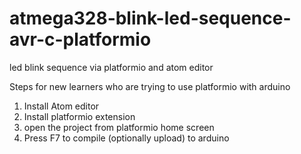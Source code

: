 # atmega328-blink-led-sequence-avr-c-platformio
led blink sequence via platformio and atom editor

Steps for new learners who are trying to use platformio with arduino
1. Install Atom editor
2. Install platformio extension
3. open the project from platformio home screen
4. Press F7 to compile (optionally upload) to arduino
